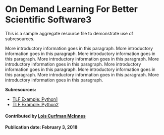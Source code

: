 # On Demand Learning For Better Scientific Software3

This is a sample aggregate resource file to demonstrate use of subresources.

More introductory information goes in this paragraph. More introductory information goes in this paragraph.  More introductory information goes in this paragraph.  More introductory information goes in this paragraph.  More introductory information goes in this paragraph.  More introductory information goes in this paragraph.  More introductory information goes in this paragraph.  More introductory information goes in this paragraph. More introductory information goes in this paragraph.

**Subresources:**
- [TLF Example: Python1](OnlineLearningTLF.Python.md)
- [TLF Example: Python2](OnlineLearningTLF.Python.md)

<!---
**Subresources:**
- [Resource1](DocumentationTools.Doxygen.md)
- [Resource2](DocumentationTools.ReadTheDocs.md)
--->

#### Contributed by [Lois Curfman McInnes](https://github.com/curfman "Lois Curfman McInnes")

#### Publication date: February 3, 2018

<!---
Publish: yes
Categories: development
Topics: [import from subresources]
Tags: [import from subresources]
Level: 2
Prerequisites: [import from subresources]
Aggregate: base
--->
